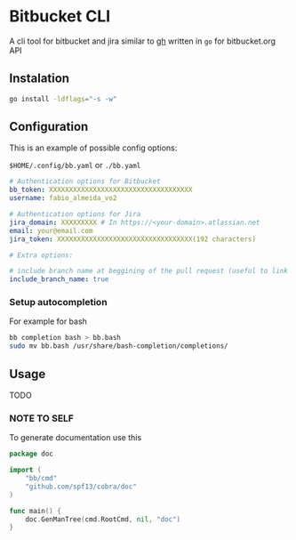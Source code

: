 # Bitbucket CLI

A cli tool for bitbucket and jira similar to [gh](https://cli.github.com/) written in `go` for bitbucket.org API

## Instalation

```bash
go install -ldflags="-s -w"
```

## Configuration

This is an example of possible config options:

`$HOME/.config/bb.yaml` or `./bb.yaml`

```yaml
# Authentication options for Bitbucket
bb_token: XXXXXXXXXXXXXXXXXXXXXXXXXXXXXXXXXXXX
username: fabio_almeida_vo2

# Authentication options for Jira
jira_domain: XXXXXXXXX # In https://<your-domain>.atlassian.net
email: your@email.com
jira_token: XXXXXXXXXXXXXXXXXXXXXXXXXXXXXXXXXX(192 characters)

# Extra options:

# include branch name at beggining of the pull request (useful to link with jira tickets)
include_branch_name: true
```

### Setup autocompletion

For example for bash

```bash
bb completion bash > bb.bash
sudo mv bb.bash /usr/share/bash-completion/completions/
```

## Usage

TODO



### NOTE TO SELF

To generate documentation use this

```go
package doc

import (
	"bb/cmd"
	"github.com/spf13/cobra/doc"
)

func main() {
	doc.GenManTree(cmd.RootCmd, nil, "doc")
}
```
